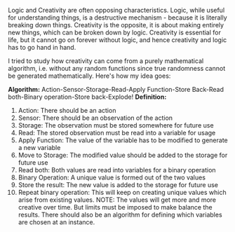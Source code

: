 Logic and Creativity are often opposing characteristics. Logic, while useful for understanding things, is a destructive mechanism - because it is literally breaking down things. Creativity is the opposite, it is about making entirely new things, which can be broken down by logic. Creativity is essential for life, but it cannot go on forever without logic, and hence creativity and logic has to go hand in hand. 

I tried to study how creativity can come from a purely mathematical algorithm, i.e. without any random functions since true randomness cannot be generated mathematically. Here's how my idea goes:

**Algorithm:** Action-Sensor-Storage-Read-Apply Function-Store Back-Read both-Binary operation-Store back-Explode!
**Definition:**
1. Action: There should be an action
2. Sensor: There should be an observation of the action
3. Storage: The observation must be stored somewhere for future use
4. Read: The stored observation must be read into a variable for usage
5. Apply Function: The value of the variable has to be modified to generate a new variable
6. Move to Storage: The modified value should be added to the storage for future use
7. Read both: Both values are read into variables for a binary operation
8. Binary Operation: A unique value is formed out of the two values
9. Store the result: The new value is added to the storage for future use
10. Repeat binary operation:  This will keep on creating unique values which arise from existing values.
NOTE: The values will get more and more creative over time. But limits must be imposed to make balance the results. There should also be an algorithm for defining which variables are chosen at an instance.